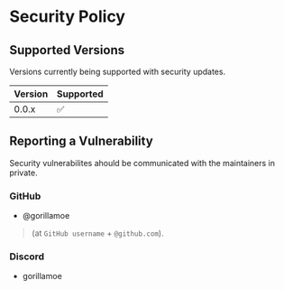 # Security Policy

## Supported Versions

Versions currently being supported with security updates.

| Version | Supported          |
| ------- | ------------------ |
| 0.0.x   | :white_check_mark: |

## Reporting a Vulnerability

Security vulnerabilites ahould be communicated with
the maintainers in private.

### GitHub

- @gorillamoe

> (at `GitHub username` + `@github.com`).

### Discord

- gorillamoe
